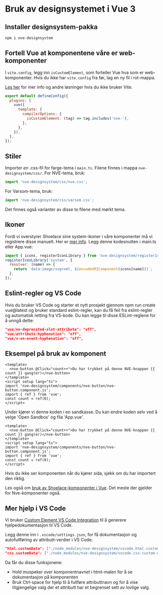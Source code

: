 <PageHeader title="For utviklere" imagePath="developer"  pageLevel=2></PageHeader>

# Bruk av designsystemet i Vue 3

## Installer designsystem-pakka

```sh
npm i nve-designsystem
```

## Fortell Vue at komponentene våre er web-komponenter

I `vite.config`, legg inn `isCustomElement`, som forteller Vue hva som er web-komponenter.
Hvis du ikke har `vite.config` fra før, lag en ny fil i rot-mappa.

[Les her](https://vuejs.org/guide/extras/web-components.html) for mer info og andre løsninger hvis du ikke bruker Vite.

```js
export default defineConfig({
  plugins: [
    vue({
      template: {
        compilerOptions: {
          isCustomElement: (tag) => tag.includes('nve-'),
        },
      },
    }),
  ],
});
```

## Stiler

Importer <em>en</em> .css-fil for farge-tema i `main.ts`. Filene finnes i mappa `nve-designsystem/css/`.
For NVE-tema, bruk:

```js
import 'nve-designsystem/css/nve.css';
```

For Varsom-tema, bruk:

```js
import 'nve-designsystem/css/varsom.css';
```

Det finnes også varianter av disse to filene med mørkt tema.

## Ikoner

Fordi vi overstyrer Shoelace sine system-ikoner i våre komponenter må vi registrere disse manuelt.
Her er [mer info](https://shoelace.style/components/icon#icon-libraries).
Legg denne kodesnutten i main.ts eller App.vue:

```js
import { icons, registerIconLibrary } from 'nve-designsystem/registerIcons/systemLibraryCustomization.js';
registerIconLibrary('system', {
  resolver: (name) => {
    return `data:image/svg+xml, ${encodeURIComponent(icons[name])}`;
  },
});
```

## Eslint-regler og VS Code

Hvis du bruker VS Code og starter et nytt prosjekt gjennom npm run create vue@latest og bruker standard eslint-regler, kan du få feil fra eslint-regler og automatisk retting fra VS-kode. Du kan legge til disse ESLint-reglene for å unngå dette:

```json
"vue/no-deprecated-slot-attribute": "off",
"vue/attribute-hyphenation": "off",
"vue/v-on-event-hyphenation": "off",
```

## Eksempel på bruk av komponent

```vue
<template>
  <nve-button @Click="count++">Du har trykket på denne NVE-knappen {{ count }} gang(er)</nve-button>
</template>
<script setup lang="ts">
import 'nve-designsystem/components/nve-button/nve-button.component.js';
import { ref } from 'vue';
const count = ref(0);
</script>
```

Under kjører vi denne koden i en sandkasse. Du kan endre koden selv ved å velge 'Open Sandbox' og fila 'App.vue'.

<SandboxPreview>

```
<template>
  <nve-button @Click="count++">Du har trykket på denne NVE-knappen {{ count }} gang(er)</nve-button>
</template>
<script setup lang="ts">
import 'nve-designsystem/components/nve-button/nve-button.component.js';
import { ref } from 'vue';
const count = ref(0);
</script>
```

</SandboxPreview>

Hvis du ikke ser komponenten når du kjører sida, sjekk om du har importert den riktig.

Les også om [bruk av Shoelace-komponenter i Vue](https://shoelace.style/frameworks/vue). Det meste der gjelder for Nve-komponenter også.

## Mer hjelp i VS Code

Vi bruker [Custom Element VS Code Integration](https://github.com/break-stuff/cem-tools/tree/main/packages/vs-code-integration) til å generere hjelpedokumentasjon til VS Code.

Legg denne inn i `.vscode/settings.json`, for få dokumentasjon og autofullføring av attributt-verdier i VS Code:

```json
"html.customData": ["./node_modules/nve-designsystem/vscode.html-custom-data.json"],
"css.customData": ["./node_modules/nve-designsystem/vscode.css-custom-data.json"]
```

Da får du disse funksjonene:

- Hold muspeker over komponentnavnet i html-malen for å se dokumentasjon på komponenten
- Bruk Ctrl-space for hjelp til å fullføre attributtnavn og for å vise tilgjengelige valg der et attributt har et begrenset sett av lovlige valg.
